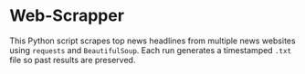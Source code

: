 # Web-Scrapper
This Python script scrapes top news headlines from multiple news websites using `requests` and `BeautifulSoup`.   Each run generates a timestamped `.txt` file so past results are preserved.
